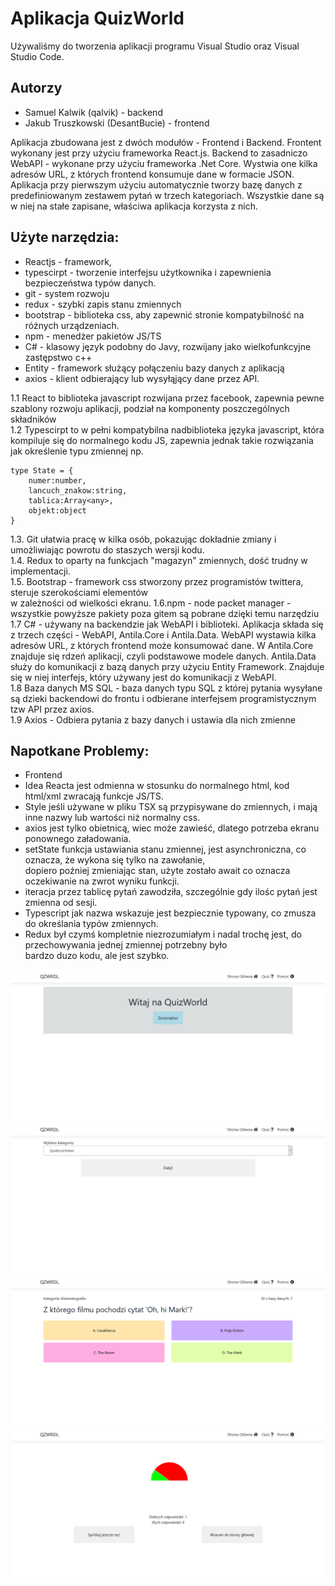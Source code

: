 # Aplikacja QuizWorld

Używaliśmy do tworzenia aplikacji programu Visual Studio oraz Visual Studio Code.

## Autorzy
* Samuel Kalwik (qalvik) - backend <br/>
* Jakub Truszkowski (DesantBucie) - frontend

Aplikacja zbudowana jest z dwóch modułów - Frontend i Backend. Frontent wykonany jest przy użyciu frameworka
React.js. Backend to zasadniczo WebAPI - wykonane przy użyciu frameworka .Net Core. Wystwia one kilka adresów
URL, z których frontend konsumuje dane w formacie JSON. Aplikacja przy pierwszym użyciu automatycznie tworzy bazę
danych z predefiniowanym zestawem pytań w trzech kategoriach. Wszystkie dane są w niej na stałe zapisane, właściwa 
aplikacja korzysta z nich.


## Użyte narzędzia:
* Reactjs - framework, <br/>
* typescirpt - tworzenie interfejsu użytkownika i zapewnienia bezpieczeństwa typów danych. <br/>
* git - system rozwoju <br/>
* redux - szybki zapis stanu zmiennych <br/>
* bootstrap - biblioteka css, aby zapewnić stronie kompatybilność na różnych urządzeniach. <br/>
* npm - menedżer pakietów JS/TS <br/>
* C# - klasowy język podobny do Javy, rozwijany jako wielkofunkcyjne zastępstwo c++ <br/>
* Entity - framework służący połączeniu bazy danych z aplikacją <br/>
* axios - klient odbierający lub wysyłąjący dane przez API. <br/>

1.1 React to biblioteka javascript rozwijana przez facebook, zapewnia pewne szablony rozwoju aplikacji, 
podział na komponenty poszczególnych składników <br/>
1.2 Typescirpt to w pełni kompatybilna nadbiblioteka języka javascript, 
która kompiluje się do normalnego kodu JS, zapewnia jednak takie rozwiązania jak określenie typu zmiennej np. 
```
type State = {
    numer:number,
    lancuch_znakow:string,
    tablica:Array<any>,
    objekt:object
} 
```
1.3. Git ułatwia pracę w kilka osób, pokazując dokładnie zmiany i umożliwiając powrotu do staszych wersji kodu. <br/>
1.4. Redux to oparty na funkcjach "magazyn" zmiennych, dość trudny w implementacji. <br/>
1.5. Bootstrap - framework css stworzony przez programistów twittera, steruje szerokościami elementów  <br/>
w zależności od wielkości ekranu. 
1.6.npm - node packet manager - wszystkie powyższe pakiety poza gitem są pobrane dzięki temu narzędziu <br/>
1.7 C# - używany na backendzie jak WebAPI i biblioteki. Aplikacja składa się z trzech części - WebAPI, Antila.Core 
i Antila.Data. WebAPI wystawia kilka adresów URL, z których frontend może konsumować dane. W Antila.Core znajduje się
rdzeń aplikacji, czyli podstawowe modele danych. Antila.Data służy do komunikacji z bazą danych przy użyciu Entity 
Framework. Znajduje się w niej interfejs, który używany jest do komunikacji z WebAPI. <br/>
1.8 Baza danych MS SQL - baza danych typu SQL z której pytania wysyłane są dzieki backendowi do frontu i odbierane
interfejsem programistycznym tzw API przez axios. <br/>
1.9 Axios - Odbiera pytania z bazy danych i ustawia dla nich zmienne <br/>

## Napotkane Problemy:
* Frontend <br/>
* Idea Reacta jest odmienna w stosunku do normalnego html, kod html/xml zwracają funkcje JS/TS. <br/> 
* Style jeśli używane w pliku TSX są przypisywane do zmiennych, i mają inne nazwy lub wartości niż normalny css. <br/>
* axios jest tylko obietnicą, wiec może zawieść, dlatego potrzeba ekranu ponownego załadowania. <br/>
* setState funkcja ustawiania stanu zmiennej, jest asynchroniczna, co oznacza, że wykona się tylko na zawołanie, <br/>
dopiero poźniej zmieniając stan, użyte zostało await co oznacza oczekiwanie na zwrot wyniku funkcji. <br/>
* iteracja przez tablicę pytań zawodziła, szczególnie gdy ilośc pytań jest zmienna od sesji. <br/>
* Typescript jak nazwa wskazuje jest bezpiecznie typowany, co zmusza do określania typów zmiennych. <br/>
* Redux był czymś kompletnie niezrozumiałym i nadal trochę jest, do przechowywania jednej zmiennej potrzebny było <br/>
bardzo duzo kodu, ale jest szybko.

![Alt text](.github/React1.png?raw=true "Strona Główna")
![Alt text](.github/React2.png?raw=true "Wybór Kategorii")
![Alt text](.github/React3.png?raw=true "Pytanie")
![Alt text](.github/React4.png?raw=true "Podsumowanie")
